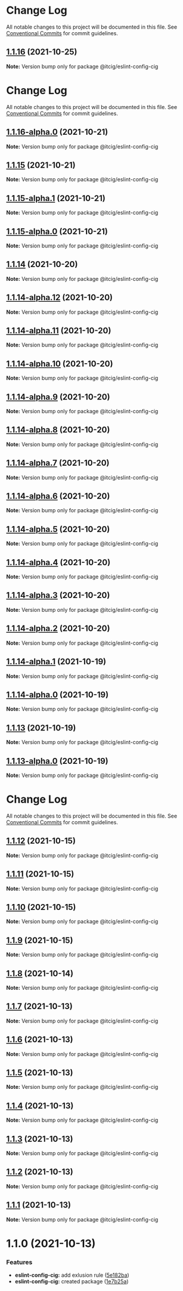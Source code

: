 # Change Log

All notable changes to this project will be documented in this file. See
[Conventional Commits](https://conventionalcommits.org) for commit guidelines.

## [1.1.16](https://github.com/itcig/eslint-config-cig/compare/@itcig/eslint-config-cig@1.1.16-alpha.0...@itcig/eslint-config-cig@1.1.16) (2021-10-25)

**Note:** Version bump only for package @itcig/eslint-config-cig

# Change Log

All notable changes to this project will be documented in this file. See
[Conventional Commits](https://conventionalcommits.org) for commit guidelines.

## [1.1.16-alpha.0](https://github.com/itcig/eslint-config-cig/compare/@itcig/eslint-config-cig@1.1.15...@itcig/eslint-config-cig@1.1.16-alpha.0) (2021-10-21)

**Note:** Version bump only for package @itcig/eslint-config-cig

## [1.1.15](https://github.com/itcig/eslint-config-cig/compare/@itcig/eslint-config-cig@1.1.15-alpha.1...@itcig/eslint-config-cig@1.1.15) (2021-10-21)

**Note:** Version bump only for package @itcig/eslint-config-cig

## [1.1.15-alpha.1](https://github.com/itcig/eslint-config-cig/compare/@itcig/eslint-config-cig@1.1.15-alpha.0...@itcig/eslint-config-cig@1.1.15-alpha.1) (2021-10-21)

**Note:** Version bump only for package @itcig/eslint-config-cig

## [1.1.15-alpha.0](https://github.com/itcig/eslint-config-cig/compare/@itcig/eslint-config-cig@1.1.14...@itcig/eslint-config-cig@1.1.15-alpha.0) (2021-10-21)

**Note:** Version bump only for package @itcig/eslint-config-cig

## [1.1.14](https://github.com/itcig/eslint-config-cig/compare/@itcig/eslint-config-cig@1.1.14-alpha.12...@itcig/eslint-config-cig@1.1.14) (2021-10-20)

**Note:** Version bump only for package @itcig/eslint-config-cig

## [1.1.14-alpha.12](https://github.com/itcig/eslint-config-cig/compare/@itcig/eslint-config-cig@1.1.14-alpha.11...@itcig/eslint-config-cig@1.1.14-alpha.12) (2021-10-20)

**Note:** Version bump only for package @itcig/eslint-config-cig

## [1.1.14-alpha.11](https://github.com/itcig/eslint-config-cig/compare/@itcig/eslint-config-cig@1.1.14-alpha.10...@itcig/eslint-config-cig@1.1.14-alpha.11) (2021-10-20)

**Note:** Version bump only for package @itcig/eslint-config-cig

## [1.1.14-alpha.10](https://github.com/itcig/eslint-config-cig/compare/@itcig/eslint-config-cig@1.1.14-alpha.9...@itcig/eslint-config-cig@1.1.14-alpha.10) (2021-10-20)

**Note:** Version bump only for package @itcig/eslint-config-cig

## [1.1.14-alpha.9](https://github.com/itcig/eslint-config-cig/compare/@itcig/eslint-config-cig@1.1.14-alpha.8...@itcig/eslint-config-cig@1.1.14-alpha.9) (2021-10-20)

**Note:** Version bump only for package @itcig/eslint-config-cig

## [1.1.14-alpha.8](https://github.com/itcig/eslint-config-cig/compare/@itcig/eslint-config-cig@1.1.14-alpha.7...@itcig/eslint-config-cig@1.1.14-alpha.8) (2021-10-20)

**Note:** Version bump only for package @itcig/eslint-config-cig

## [1.1.14-alpha.7](https://github.com/itcig/eslint-config-cig/compare/@itcig/eslint-config-cig@1.1.14-alpha.6...@itcig/eslint-config-cig@1.1.14-alpha.7) (2021-10-20)

**Note:** Version bump only for package @itcig/eslint-config-cig

## [1.1.14-alpha.6](https://github.com/itcig/eslint-config-cig/compare/@itcig/eslint-config-cig@1.1.14-alpha.5...@itcig/eslint-config-cig@1.1.14-alpha.6) (2021-10-20)

**Note:** Version bump only for package @itcig/eslint-config-cig

## [1.1.14-alpha.5](https://github.com/itcig/eslint-config-cig/compare/@itcig/eslint-config-cig@1.1.14-alpha.4...@itcig/eslint-config-cig@1.1.14-alpha.5) (2021-10-20)

**Note:** Version bump only for package @itcig/eslint-config-cig

## [1.1.14-alpha.4](https://github.com/itcig/eslint-config-cig/compare/@itcig/eslint-config-cig@1.1.14-alpha.3...@itcig/eslint-config-cig@1.1.14-alpha.4) (2021-10-20)

**Note:** Version bump only for package @itcig/eslint-config-cig

## [1.1.14-alpha.3](https://github.com/itcig/eslint-config-cig/compare/@itcig/eslint-config-cig@1.1.14-alpha.2...@itcig/eslint-config-cig@1.1.14-alpha.3) (2021-10-20)

**Note:** Version bump only for package @itcig/eslint-config-cig

## [1.1.14-alpha.2](https://github.com/itcig/eslint-config-cig/compare/@itcig/eslint-config-cig@1.1.14-alpha.1...@itcig/eslint-config-cig@1.1.14-alpha.2) (2021-10-20)

**Note:** Version bump only for package @itcig/eslint-config-cig

## [1.1.14-alpha.1](https://github.com/itcig/itcig/compare/@itcig/eslint-config-cig@1.1.14-alpha.0...@itcig/eslint-config-cig@1.1.14-alpha.1) (2021-10-19)

**Note:** Version bump only for package @itcig/eslint-config-cig

## [1.1.14-alpha.0](https://github.com/itcig/itcig/compare/@itcig/eslint-config-cig@1.1.13...@itcig/eslint-config-cig@1.1.14-alpha.0) (2021-10-19)

**Note:** Version bump only for package @itcig/eslint-config-cig

## [1.1.13](https://github.com/itcig/itcig/compare/@itcig/eslint-config-cig@1.1.13-alpha.0...@itcig/eslint-config-cig@1.1.13) (2021-10-19)

**Note:** Version bump only for package @itcig/eslint-config-cig

## [1.1.13-alpha.0](https://github.com/itcig/itcig/compare/@itcig/eslint-config-cig@1.1.6...@itcig/eslint-config-cig@1.1.13-alpha.0) (2021-10-19)

**Note:** Version bump only for package @itcig/eslint-config-cig

# Change Log

All notable changes to this project will be documented in this file. See
[Conventional Commits](https://conventionalcommits.org) for commit guidelines.

## [1.1.12](https://github.com/itcig/itcig/compare/@itcig/eslint-config-cig@1.1.6...@itcig/eslint-config-cig@1.1.12) (2021-10-15)

**Note:** Version bump only for package @itcig/eslint-config-cig

## [1.1.11](https://github.com/itcig/itcig/compare/@itcig/eslint-config-cig@1.1.6...@itcig/eslint-config-cig@1.1.11) (2021-10-15)

**Note:** Version bump only for package @itcig/eslint-config-cig

## [1.1.10](https://github.com/itcig/itcig/compare/@itcig/eslint-config-cig@1.1.6...@itcig/eslint-config-cig@1.1.10) (2021-10-15)

**Note:** Version bump only for package @itcig/eslint-config-cig

## [1.1.9](https://github.com/itcig/itcig/compare/@itcig/eslint-config-cig@1.1.6...@itcig/eslint-config-cig@1.1.9) (2021-10-15)

**Note:** Version bump only for package @itcig/eslint-config-cig

## [1.1.8](https://github.com/itcig/itcig/compare/@itcig/eslint-config-cig@1.1.6...@itcig/eslint-config-cig@1.1.8) (2021-10-14)

**Note:** Version bump only for package @itcig/eslint-config-cig

## [1.1.7](https://github.com/itcig/itcig/compare/@itcig/eslint-config-cig@1.1.6...@itcig/eslint-config-cig@1.1.7) (2021-10-13)

**Note:** Version bump only for package @itcig/eslint-config-cig

## [1.1.6](https://github.com/itcig/itcig/compare/@itcig/eslint-config-cig@1.1.5...@itcig/eslint-config-cig@1.1.6) (2021-10-13)

**Note:** Version bump only for package @itcig/eslint-config-cig

## [1.1.5](https://github.com/itcig/itcig/compare/@itcig/eslint-config-cig@1.1.4...@itcig/eslint-config-cig@1.1.5) (2021-10-13)

**Note:** Version bump only for package @itcig/eslint-config-cig

## [1.1.4](https://github.com/itcig/itcig/compare/@itcig/eslint-config-cig@1.1.3...@itcig/eslint-config-cig@1.1.4) (2021-10-13)

**Note:** Version bump only for package @itcig/eslint-config-cig

## [1.1.3](https://github.com/itcig/itcig/compare/@itcig/eslint-config-cig@1.1.2...@itcig/eslint-config-cig@1.1.3) (2021-10-13)

**Note:** Version bump only for package @itcig/eslint-config-cig

## [1.1.2](https://github.com/itcig/itcig/compare/@itcig/eslint-config-cig@1.1.1...@itcig/eslint-config-cig@1.1.2) (2021-10-13)

**Note:** Version bump only for package @itcig/eslint-config-cig

## [1.1.1](https://github.com/itcig/itcig/compare/@itcig/eslint-config-cig@1.1.0...@itcig/eslint-config-cig@1.1.1) (2021-10-13)

**Note:** Version bump only for package @itcig/eslint-config-cig

# 1.1.0 (2021-10-13)

### Features

- **eslint-config-cig:** add exlusion rule
  ([5e182ba](https://github.com/itcig/itcig/commit/5e182baf2316ea154b8c5a5a7e60bf3bb329b313))
- **eslint-config-cig:** created package
  ([1e7b25a](https://github.com/itcig/itcig/commit/1e7b25a381b1da407598a7165b239131fb663f46))

